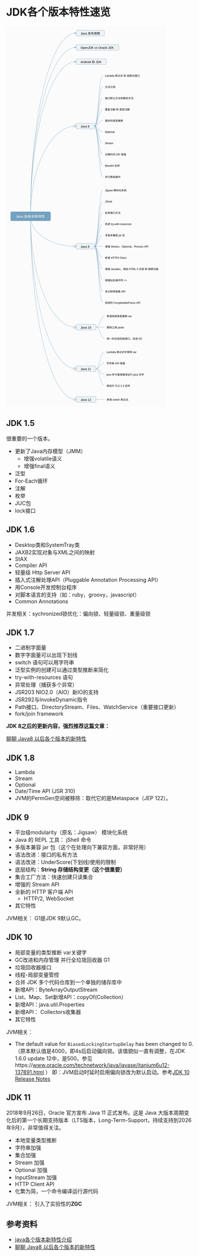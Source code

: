 # JDK各个版本特性速览  

![](images/JDK8依赖各个版本更新内容.jpg)

## JDK 1.5  

很重要的一个版本。

- 更新了Java内存模型（JMM）
  - 增强volatile语义
  - 增强final语义
- 泛型
- For-Each循环
- 注解
- 枚举
- JUC包
- lock接口

## JDK 1.6  

- Desktop类和SystemTray类
- JAXB2实现对象与XML之间的映射
- StAX
- Compiler API
- 轻量级 Http Server API
- 插入式注解处理API（Pluggable Annotation Processing API）
- 用Console开发控制台程序
- 对脚本语言的支持（如：ruby，groovy，javascript）
- Common Annotations

并发相关：sychronized锁优化：偏向锁、轻量级锁、重量级锁


## JDK 1.7  
- 二进制字面量
- 数字字面量可以出现下划线
- switch 语句可以用字符串
- 泛型实例的创建可以通过类型推断来简化
- try-with-resources 语句
- 异常处理（捕获多个异常）
- JSR203 NIO2.0（AIO）新IO的支持
- JSR292与InvokeDynamic指令
- Path接口、DirectoryStream、Files、WatchService（重要接口更新）
- fork/join framework



**JDK 8之后的更新内容，强烈推荐这篇文章：**

[聊聊 Java8 以后各个版本的新特性](https://juejin.im/post/5d5950806fb9a06b0a277412)




## JDK 1.8   

- Lambda  
- Stream  
- Optional
- Date/Time API (JSR 310)  
- JVM的PermGen空间被移除：取代它的是Metaspace（JEP 122）。



## JDK 9  

- 平台级modularity（原名：Jigsaw） 模块化系统
- Java 的 REPL 工具： jShell 命令
- 多版本兼容 jar 包（这个在处理向下兼容方面，非常好用）
- 语法改进：接口的私有方法
- 语法改进：UnderScore(下划线)使用的限制
- 底层结构：**String 存储结构变更（这个很重要）**  
- 集合工厂方法：快速创建只读集合
- 增强的 Stream API
- 全新的 HTTP 客户端 API
	- HTTP/2, WebSocket 	
- 其它特性

JVM相关：
G1是JDK 9默认GC。


## JDK 10  
- 局部变量的类型推断 var关键字  
- GC改进和内存管理 并行全垃圾回收器 G1
- 垃圾回收器接口
- 线程-局部变量管控
- 合并 JDK 多个代码仓库到一个单独的储存库中
- 新增API：ByteArrayOutputStream
- List、Map、Set新增API：copyOf(Collection）
- 新增API：java.util.Properties
- 新增API： Collectors收集器
- 其它特性


JVM相关：
- The default value for `BiasedLockingStartupDelay` has been changed to 0. （原本默认值是4000，即4s后启动偏向锁。该值貌似一直有调整，在JDK 1.6.0 update 12中，是500，参见https://www.oracle.com/technetwork/java/javase/itanium6u12-137891.html ） 即：JVM启动时延时启用偏向锁改为默认启动。参考[JDK 10 Release Notes](https://www.oracle.com/java/technologies/javase/10-relnote-issues.html)


## JDK 11  

2018年9月26日，Oracle 官方宣布 Java 11 正式发布。这是 Java 大版本周期变化后的第一个长期支持版本（LTS版本，Long-Term-Support，持续支持到2026年9月），非常值得关注。

- 本地变量类型推断
- 字符串加强
- 集合加强
- Stream 加强
- Optional 加强
- InputStream 加强
- HTTP Client API
- 化繁为简，一个命令编译运行源代码

JVM相关：
引入了实验性的**ZGC**


## 参考资料  
- [java各个版本新特性介绍](https://blog.csdn.net/qq_27256783/article/details/98869743)
- [聊聊 Java8 以后各个版本的新特性](https://juejin.im/post/5d5950806fb9a06b0a277412)







